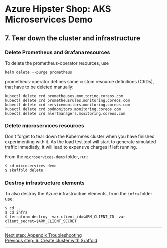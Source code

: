 # Azure Hipster Shop: AKS Microservices Demo

## 7. Tear down the cluster and infrastructure

### Delete Prometheus and Grafana resources

To delete the prometheus-operator resources, use

```
helm delete --purge prometheus
```

prometheus-operator defines some custom resource definitions (CRDs), that have to be deleted manually:

```
kubectl delete crd prometheuses.monitoring.coreos.com
kubectl delete crd prometheusrules.monitoring.coreos.com
kubectl delete crd servicemonitors.monitoring.coreos.com
kubectl delete crd podmonitors.monitoring.coreos.com
kubectl delete crd alertmanagers.monitoring.coreos.com
```

### Delete microservices resources

Don't forget to tear down the Kubernetes cluster when you have finished experimenting with it. As the load test tool will start to generate simulated traffic inmediatly, it will lead to expensive charges if left running.

From the `microservices-demo` folder, run:
```
$ cd microservices-demo
$ skaffold delete
```

### Destroy infrastructure elements

To also destroy the Azure infrastructure elements, from the `infra` folder use:

```
$ cd ..
$ cd infra
$ terraform destroy -var client_id=$ARM_CLIENT_ID -var client_secret=$ARM_CLIENT_SECRET
```

---
[Next step: Appendix Troubleshooting](../docs/99_troubleshooting.md)  
[Previous step: 6. Create cluster with Skaffold](../docs/06_helm.md)
